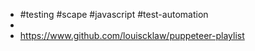 - #testing #scape #javascript #test-automation
-
- https://www.github.com/louiscklaw/puppeteer-playlist